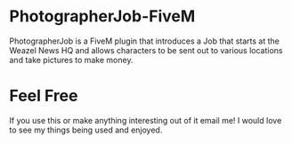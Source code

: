 
# PhotographerJob-FiveM

PhotographerJob is a FiveM plugin that introduces a Job that starts at the Weazel News HQ and allows characters to be sent out to various locations and take pictures to make money.

# Feel Free
If you use this or make anything interesting out of it email me! I would love to see my things being used and enjoyed. 
